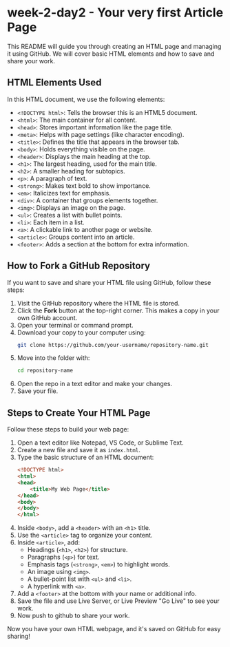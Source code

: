 # week-2-day2 - Your very first Article Page

This README will guide you through creating an HTML page and managing it using GitHub. We will cover basic HTML elements and how to save and share your work.

## HTML Elements Used
In this HTML document, we use the following elements:

- `<!DOCTYPE html>`: Tells the browser this is an HTML5 document.
- `<html>`: The main container for all content.
- `<head>`: Stores important information like the page title.
- `<meta>`: Helps with page settings (like character encoding).
- `<title>`: Defines the title that appears in the browser tab.
- `<body>`: Holds everything visible on the page.
- `<header>`: Displays the main heading at the top.
- `<h1>`: The largest heading, used for the main title.
- `<h2>`: A smaller heading for subtopics.
- `<p>`: A paragraph of text.
- `<strong>`: Makes text bold to show importance.
- `<em>`: Italicizes text for emphasis.
- `<div>`: A container that groups elements together.
- `<img>`: Displays an image on the page.
- `<ul>`: Creates a list with bullet points.
- `<li>`: Each item in a list.
- `<a>`: A clickable link to another page or website.
- `<article>`: Groups content into an article.
- `<footer>`: Adds a section at the bottom for extra information.

## How to Fork a GitHub Repository
If you want to save and share your HTML file using GitHub, follow these steps:

1. Visit the GitHub repository where the HTML file is stored.
2. Click the **Fork** button at the top-right corner. This makes a copy in your own GitHub account.
3. Open your terminal or command prompt.
4. Download your copy to your computer using:
   ```sh
   git clone https://github.com/your-username/repository-name.git
   ```
5. Move into the folder with:
   ```sh
   cd repository-name
   ```
6. Open the repo in a text editor and make your changes.
7. Save your file.

## Steps to Create Your HTML Page
Follow these steps to build your web page:

1. Open a text editor like Notepad, VS Code, or Sublime Text.
2. Create a new file and save it as `index.html`.
3. Type the basic structure of an HTML document:
   ```html
   <!DOCTYPE html>
   <html>
   <head>
       <title>My Web Page</title>
   </head>
   <body>
   </body>
   </html>
   ```
4. Inside `<body>`, add a `<header>` with an `<h1>` title.
5. Use the `<article>` tag to organize your content.
6. Inside `<article>`, add:
   - Headings (`<h1>`, `<h2>`) for structure.
   - Paragraphs (`<p>`) for text.
   - Emphasis tags (`<strong>`, `<em>`) to highlight words.
   - An image using `<img>`.
   - A bullet-point list with `<ul>` and `<li>`.
   - A hyperlink with `<a>`.
7. Add a `<footer>` at the bottom with your name or additional info.
8. Save the file and use Live Server, or Live Preview "Go Live" to see your work.
9. Now push to github to share your work.


Now you have your own HTML webpage, and it's saved on GitHub for easy sharing!


